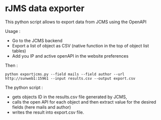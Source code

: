 rJMS data exporter
==================

This python script allows to export data from JCMS using the OpenAPI

Usage :
 * Go to the JCMS backend
 * Export a list of object as CSV (native function in the top of object list tables)
 * Add you IP and active openAPI in the website preferences

Then :
```
python exportjcms.py --field mails --field author --url http://sunweb1:15961 --input results.csv --output export.csv
```

The python script :
 * gets objects ID in the results.csv file generated by JCMS, 
 * calls the open API for each object and then extract value for the desired fields (here mails and author)
 * writes the result into export.csv file.
